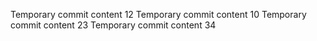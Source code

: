 Temporary commit content 12
Temporary commit content 10
Temporary commit content 23
Temporary commit content 34
